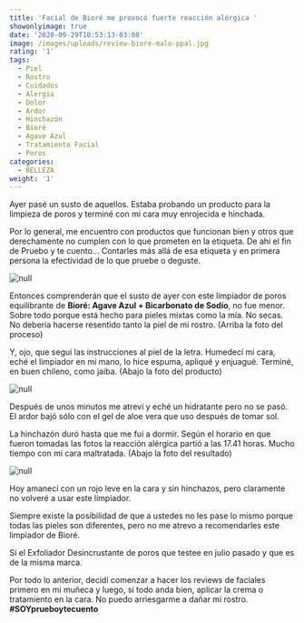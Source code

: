 ```yaml
---
title: 'Facial de Bioré me provocó fuerte reacción alérgica '
showonlyimage: true
date: '2020-09-29T10:53:13-03:00'
image: /images/uploads/review-biore-malo-ppal.jpg
rating: '1'
tags:
  - Piel
  - Rostro
  - Cuidados
  - Alergia
  - Dolor
  - Ardor
  - Hinchazón
  - Bioré
  - Agave Azul
  - Tratamiento Facial
  - Poros
categories:
  - BELLEZA
weight: '1'
---
```

Ayer pasé un susto de aquellos. Estaba probando un producto para la limpieza de poros y terminé con mi cara muy enrojecida e hinchada.

<!--more-->

Por lo general, me encuentro con productos que funcionan bien y otros que derechamente no cumplen con lo que prometen en la etiqueta. De ahí el fin de Pruebo y te cuento… Contarles más allá de esa etiqueta y en primera persona la efectividad de lo que pruebe o deguste.

![null](/images/uploads/review-biore-malo-aplicando.jpg)

Entonces comprenderán que el susto de ayer con este limpiador de poros equilibrante de **Bioré: Agave Azul + Bicarbonato de Sodio**, no fue menor. Sobre todo porque está hecho para pieles mixtas como la mía. No secas. No debería hacerse resentido tanto la piel de mi rostro. (Arriba la foto del proceso)

Y, ojo, que seguí las instrucciones al piel de la letra. Humedecí mi cara, eché el limpiador en mi mano, lo hice espuma, apliqué y enjuagué. Terminé, en buen chileno, como jaiba.  (Abajo la foto del producto)

![null](/images/uploads/review-biore-agave.jpg)

Después de unos minutos me atreví y eché un hidratante pero no se pasó. El ardor bajó sólo con el gel de aloe vera que uso después de tomar sol.

La hinchazón duró hasta que me fui a dormir. Según el horario en que fueron tomadas las fotos la reacción alérgica partió a las 17.41 horas. Mucho tiempo con mi cara maltratada. (Abajo la foto del resultado)

![null](/images/uploads/review-biore-malo-roja.jpg)

Hoy amanecí con un rojo leve en la cara y sin hinchazos, pero claramente no volveré a usar este limpiador. 

Siempre existe la posibilidad de que a ustedes no les pase lo mismo porque todas las pieles son diferentes, pero no me atrevo a recomendarles este limpiador de Bioré. 

Sí el Exfoliador Desincrustante de poros que testee en julio pasado y que es de la misma marca. 

Por todo lo anterior, decidí comenzar a hacer los reviews de faciales primero en mi muñeca y luego, si todo anda bien, aplicar la crema o tratamiento en la cara. No puedo arriesgarme a dañar mi rostro. **\#SOYprueboytecuento**
